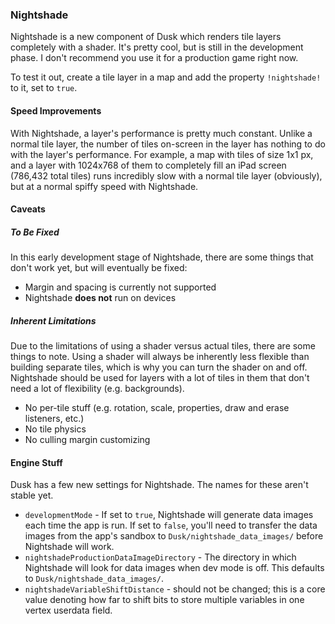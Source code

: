 ### Nightshade

Nightshade is a new component of Dusk which renders tile layers completely with a shader. It's pretty cool, but is still in the development phase. I don't recommend you use it for a production game right now.

To test it out, create a tile layer in a map and add the property `!nightshade!` to it, set to `true`.


#### Speed Improvements

With Nightshade, a layer's performance is pretty much constant. Unlike a normal tile layer, the number of tiles on-screen in the layer has nothing to do with the layer's performance. For example, a map with tiles of size 1x1 px, and a layer with 1024x768 of them to completely fill an iPad screen (786,432 total tiles) runs incredibly slow with a normal tile layer (obviously), but at a normal spiffy speed with Nightshade.


#### Caveats

##### To Be Fixed

In this early development stage of Nightshade, there are some things that don't work yet, but will eventually be fixed:

- Margin and spacing is currently not supported
- Nightshade **does not** run on devices


##### Inherent Limitations

Due to the limitations of using a shader versus actual tiles, there are some things to note. Using a shader will always be inherently less flexible than building separate tiles, which is why you can turn the shader on and off. Nightshade should be used for layers with a lot of tiles in them that don't need a lot of flexibility (e.g. backgrounds).

- No per-tile stuff (e.g. rotation, scale, properties, draw and erase listeners, etc.)
- No tile physics
- No culling margin customizing


#### Engine Stuff

Dusk has a few new settings for Nightshade. The names for these aren't stable yet.

- `developmentMode` - If set to `true`, Nightshade will generate data images each time the app is run. If set to `false`, you'll need to transfer the data images from the app's sandbox to `Dusk/nightshade_data_images/` before Nightshade will work.
- `nightshadeProductionDataImageDirectory` - The directory in which Nightshade will look for data images when dev mode is off. This defaults to `Dusk/nightshade_data_images/`.
- `nightshadeVariableShiftDistance` - should not be changed; this is a core value denoting how far to shift bits to store multiple variables in one vertex userdata field.
